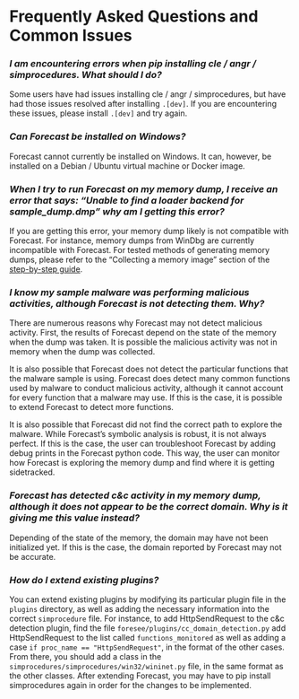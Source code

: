 # Frequently Asked Questions and Common Issues

### *I am encountering errors when pip installing cle / angr / simprocedures. What should I do?*
Some users have had issues installing cle / angr / simprocedures, but have had those issues resolved after installing `.[dev]`. If you are encountering these issues, please install `.[dev]` and try again.

### *Can Forecast be installed on Windows?*
Forecast cannot currently be installed on Windows. It can, however, be installed on a Debian / Ubuntu virtual machine or Docker image.

### *When I try to run Forecast on my memory dump, I receive an error that says: “Unable to find a loader backend for sample_dump.dmp” why am I getting this error?*
If you are getting this error, your memory dump likely is not compatible with Forecast. For instance, memory dumps from WinDbg are currently incompatible with Forecast. For tested methods of generating memory dumps, please refer to the “Collecting a memory image” section of the [step-by-step guide](https://github.com/CyFI-Lab-Public/Forecast/blob/master/Forecast_Documentation/Step_by_Step.md).

### *I know my sample malware was performing malicious activities, although Forecast is not detecting them. Why?*
There are numerous reasons why Forecast may not detect malicious activity. First, the results of Forecast depend on the state of the memory when the dump was taken. It is possible the malicious activity was not in memory when the dump was collected.

It is also possible that Forecast does not detect the particular functions that the malware sample is using. Forecast does detect many common functions used by malware to conduct malicious activity, although it cannot account for every function that a malware may use. If this is the case, it is possible to extend Forecast to detect more functions.

It is also possible that Forecast did not find the correct path to explore the malware. While Forecast’s symbolic analysis is robust, it is not always perfect. If this is the case, the user can troubleshoot Forecast by adding debug prints in the Forecast python code. This way, the user can monitor how Forecast is exploring the memory dump and find where it is getting sidetracked.

### *Forecast has detected c&c activity in my memory dump, although it does not appear to be the correct domain. Why is it giving me this value instead?*
Depending of the state of the memory, the domain may have not been initialized yet. If this is the case, the domain reported by Forecast may not be accurate.

### *How do I extend existing plugins?*
You can extend existing plugins by modifying its particular plugin file in the `plugins` directory, as well as adding the necessary information into the correct `simprocedure` file.
For instance, to add HttpSendRequest to the c&c detection plugin, find the file `foresee/plugins/cc_domain_detection.py` add HttpSendRequest to the list called `functions_monitored` as well as adding a case `if proc_name == "HttpSendRequest"`, in the format of the other cases. From there, you should add a class in the `simprocedures/simprocedures/win32/wininet.py` file, in the same format as the other classes.
After extending Forecast, you may have to pip install simprocedures again in order for the changes to be implemented.
